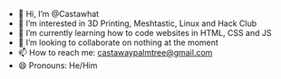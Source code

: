 - 👋 Hi, I’m @Castawhat
- 👀 I’m interested in 3D Printing, Meshtastic, Linux and Hack Club
- 🌱 I’m currently learning how to code websites in HTML, CSS and JS
- 💞️ I’m looking to collaborate on nothing at the moment
- 📫 How to reach me: castawaypalmtree@gmail.com
- 😄 Pronouns: He/Him



